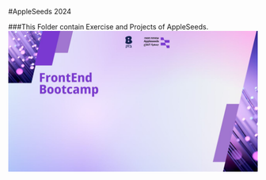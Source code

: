 #AppleSeeds 2024

###This Folder contain Exercise and Projects of AppleSeeds.
![appleseeds](/FrontEnd.jpg)

